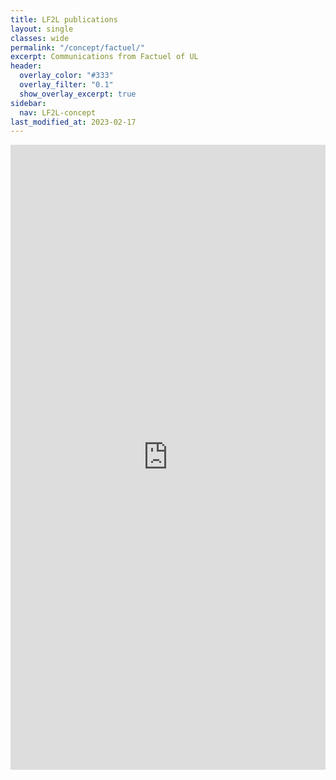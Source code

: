 ```yaml
---
title: LF2L publications
layout: single
classes: wide
permalink: "/concept/factuel/"
excerpt: Communications from Factuel of UL
header:
  overlay_color: "#333"
  overlay_filter: "0.1"
  show_overlay_excerpt: true
sidebar:
  nav: LF2L-concept
last_modified_at: 2023-02-17
---
```



<div class="content content-narrow">
<iframe id="inlineFrameExample"
    title="Inline Frame Example"
    width="100%"
    height="1000"
    src="https://factuel.univ-lorraine.fr/taxonomy/term/3733"
    frameborder="0" 
    scrolling="auto"
    >
</iframe>
</div>




